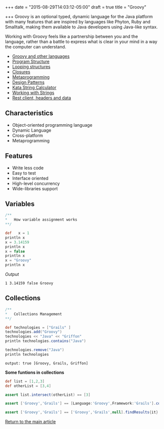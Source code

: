 +++
date = "2015-08-29T14:03:12-05:00"
draft = true
title = "Groovy"

+++
Groovy is an optional typed, dynamic language for the Java platform with many features that are inspired by languages like Phyton, Ruby and Smalltalk, making them available to Java developers using Java-like syntax.

Working with Groovy feels like a partnership between you and the language, rather than a battle to express what is clear in your mind in a way the computer can understand.

* [Groovy and other languages](/techtalk/groovy_and_other_languages)
* [Program Structure](/techtalk/program_structure)
* [Looping structures](/techtalk/looping_structures)
* [Closures](/techtalk/closures)
* [Metaprogramming](/techtalk/metaprogramming)
* [Design Patterns](/techtalk/design_patterns)
* [Kata String Calculator](/techtalk/kata_string_calculator)
* [Working with Strings](/techtalk/working_with_strings)
* [Rest client, headers and data](/techtalk/groovy_restclient)

## Characteristics

* Object-oriented programming language
* Dynamic Language
* Cross-platform
* Metaprogramming

## Features

* Write less code
* Easy to test
* Interface oriented
* High-level concurrency
* Wide-libraries support

## Variables

```groovy
/**
*   How variable assignment works
**/

def   x = 1
println x
x = 3.14159
println x
x = false
println x
x = "Groovy"
println x
```
*Output*

`1
3.14159
false
Groovy`

## Collections

```groovy
/**
*   Collections Management
**/

def technologies = ["Grails" ]
technologies.add("Groovy")
technologies << "Java" << "Griffon"
println technologies.contains("Java")

technologies.remove("Java")
println technologies
```

`output: true
[Groovy, Grails, Griffon]`

**Some funtions in collections**

```groovy
def list = [1,2,3]
def otherList = [3,4]

assert list.intersect(otherList) == [3]
```

```groovy
assert ['Groovy','Grails'] == [Language:'Groovy',Framework:'Grails'].collect{it.value}
```

```groovy
assert ['Groovy','Grails'] == ['Groovy','Grails',null].findResults{it}
```

[Return to the main article](/techtalk/techtalks)

